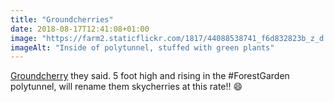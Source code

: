 ```yaml
---
title: "Groundcherries"
date: 2018-08-17T12:41:08+01:00
image: "https://farm2.staticflickr.com/1817/44088538741_f6d832823b_z_d.jpg"
imageAlt: "Inside of polytunnel, stuffed with green plants"
---
```


[Groundcherry](http://www.realseeds.co.uk/physalis.html) they said. 5 foot high and rising in the #ForestGarden polytunnel, will rename them skycherries at this rate!! 😄
